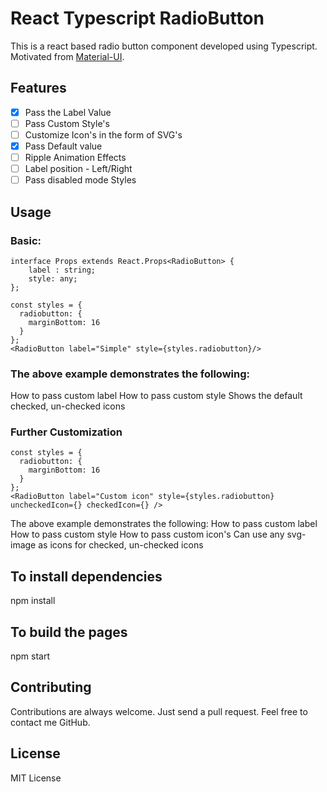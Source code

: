 # React Typescript RadioButton
This is a react based radio button component developed using Typescript.
Motivated from [Material-UI](http://callemall.github.io/material-ui/).

## Features
- [x] Pass the Label Value
- [ ] Pass Custom Style's
- [ ] Customize Icon's in the form of SVG's
- [x] Pass Default value
- [ ] Ripple Animation Effects
- [ ] Label position - Left/Right
- [ ] Pass disabled mode Styles

## Usage
### Basic:
    interface Props extends React.Props<RadioButton> {
        label : string;
        style: any;
    };
    
    const styles = {
      radiobutton: {
        marginBottom: 16
      }
    };
    <RadioButton label="Simple" style={styles.radiobutton}/>

### The above example demonstrates the following:
How to pass custom label
How to pass custom style
Shows the default checked, un-checked icons

### Further Customization
    const styles = {
      radiobutton: {
        marginBottom: 16
      }
    };
    <RadioButton label="Custom icon" style={styles.radiobutton} uncheckedIcon={} checkedIcon={} />

The above example demonstrates the following:
How to pass custom label
How to pass custom style
How to pass custom icon's
Can use any svg-image as icons for checked, un-checked icons

## To install dependencies
npm install

## To build the pages
npm start

## Contributing
Contributions are always welcome. Just send a pull request. Feel free to contact me GitHub.

## License
MIT License
